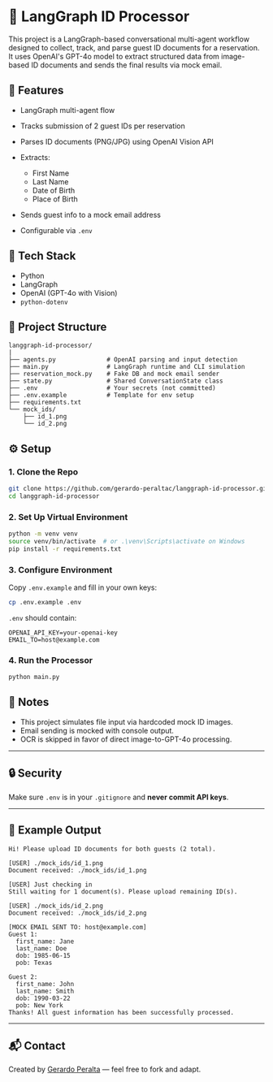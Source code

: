 # 🚂 LangGraph ID Processor

This project is a LangGraph-based conversational multi-agent workflow designed to collect, track, and parse guest ID documents for a reservation. It uses OpenAI's GPT-4o model to extract structured data from image-based ID documents and sends the final results via mock email.

## 📆 Features

* LangGraph multi-agent flow
* Tracks submission of 2 guest IDs per reservation
* Parses ID documents (PNG/JPG) using OpenAI Vision API
* Extracts:

  * First Name
  * Last Name
  * Date of Birth
  * Place of Birth
* Sends guest info to a mock email address
* Configurable via `.env`

## 🧐 Tech Stack

* Python
* LangGraph
* OpenAI (GPT-4o with Vision)
* `python-dotenv`

## 📁 Project Structure

```
langgraph-id-processor/
️|
├── agents.py              # OpenAI parsing and input detection
├── main.py                # LangGraph runtime and CLI simulation
├── reservation_mock.py    # Fake DB and mock email sender
├── state.py               # Shared ConversationState class
├── .env                   # Your secrets (not committed)
├── .env.example           # Template for env setup
├── requirements.txt
└── mock_ids/
    ├── id_1.png
    └── id_2.png
```

## ⚙️ Setup

### 1. Clone the Repo

```bash
git clone https://github.com/gerardo-peraltac/langgraph-id-processor.git
cd langgraph-id-processor
```

### 2. Set Up Virtual Environment

```bash
python -m venv venv
source venv/bin/activate  # or .\venv\Scripts\activate on Windows
pip install -r requirements.txt
```

### 3. Configure Environment

Copy `.env.example` and fill in your own keys:

```bash
cp .env.example .env
```

`.env` should contain:

```
OPENAI_API_KEY=your-openai-key
EMAIL_TO=host@example.com
```

### 4. Run the Processor

```bash
python main.py
```

## 📝 Notes

* This project simulates file input via hardcoded mock ID images.
* Email sending is mocked with console output.
* OCR is skipped in favor of direct image-to-GPT-4o processing.

---

## 🔒 Security

Make sure `.env` is in your `.gitignore` and **never commit API keys**.

---

## 🧪 Example Output

```
Hi! Please upload ID documents for both guests (2 total).

[USER] ./mock_ids/id_1.png
Document received: ./mock_ids/id_1.png

[USER] Just checking in
Still waiting for 1 document(s). Please upload remaining ID(s).

[USER] ./mock_ids/id_2.png
Document received: ./mock_ids/id_2.png

[MOCK EMAIL SENT TO: host@example.com]
Guest 1:
  first_name: Jane
  last_name: Doe
  dob: 1985-06-15
  pob: Texas

Guest 2:
  first_name: John
  last_name: Smith
  dob: 1990-03-22
  pob: New York
Thanks! All guest information has been successfully processed.
```

---

## 📬 Contact

Created by [Gerardo Peralta](https://github.com/gerardo-peraltac) — feel free to fork and adapt.
